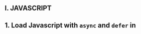 ## I. JAVASCRIPT
## 1. Load Javascript with `async` and  `defer` in <script>
`async`
  
- `Loading`: The script is downloaded asynchronously, meaning it doesn’t block the HTML parsing process.

- `Execution`: The script is executed as soon as it is downloaded, which can happen at any time, even before the HTML document is fully parsed.

- `Order`: If multiple scripts have the async attribute, they may not execute in the order they appear in the document. Each script runs as soon as it finishes downloading.

- `Use Case`: Best for scripts that do not depend on the DOM or other scripts, such as analytics or advertising scripts.

`defer`
  
- `Loading`: The script is also downloaded asynchronously, so it doesn’t block the HTML parsing process.

- `Execution`: The script is executed only after the HTML document has been fully parsed, but before the DOMContentLoaded event.

- `Order`: Scripts with the defer attribute are executed in the order they appear in the document.

- `Use Case`: Ideal for scripts that need to interact with the DOM or depend on other scripts.

## 2. Phân biệt var, let, const
| Feature | var | let | const |
| ------ | ------ | ------ | ------ |
Scope |	Function-scoped | Block-scoped |	Block-scoped
| Hoisting|	Hoisted to the top of its scope and initialized with undefined|	Hoisted to the top of its block but not initialized |	Hoisted to the top of its block but not initialized
| Re-declaration |	Can be re-declared within the same scope |	Cannot be re-declared within the same scope | Cannot be re-declared within the same scope
Re-assignment |	Can be re-assigned	| Can be re-assigned	| Cannot be re-assigned
Initialization |	Optional during declaration	| Optional during declaration	 | Required during declaration
Use Case	| Use in older codebases or when function-scoping is needed	| Use for variables that may change, especially in loops or conditionals | Use for constants or variables that should not change after initialization


`var`:

- Scope: Function-scoped, meaning it is accessible within the function it is declared in.
- Hoisting: Variables declared with var are hoisted to the top of their scope and initialized with undefined.
- Re-declaration: Can be re-declared within the same scope.
- Re-assignment: Can be re-assigned.
- Initialization: Optional during declaration.
- Use Case: Suitable for older codebases or when function-scoping is required.

`let`:

- Scope: Block-scoped, meaning it is accessible within the block it is declared in (e.g., within {}).
- Hoisting: Variables declared with let are hoisted to the top of their block but are not initialized.
- Re-declaration: Cannot be re-declared within the same scope.
- Re-assignment: Can be re-assigned.
- Initialization: Optional during declaration.
- Use Case: Ideal for variables that may change, especially in loops or conditional blocks.

`const`:

- Scope: Block-scoped, similar to let.
- Hoisting: Variables declared with const are hoisted to the top of their block but are not initialized.
- Re-declaration: Cannot be re-declared within the same scope.
- Re-assignment: Cannot be re-assigned after initial assignment.
- Initialization: Required during declaration.
- Use Case: Best for constants or variables that should not change after initialization.

## 3. Hoisting
  - Variables declared with `var` are hoisted
  - Initialize with `undefined` before the code run
  - They are accessible in their enclosing scope even before the declared
  ```
    function run() {
      console.log(VAR); // undefined
      var VAR = "VAR";
      console.log(VAR); // VAR
    }
  ```
  - `let` variables are not initialized until their definition is evaluated.
  ```
    function checkHoisting() {
      console.log(LET); // ReferenceError
      let LET = "LET";
    }
  ```
## 4. Implement a map function
```
  Array.prototype.mymap = function(callback) {
    const resultArray = [];
    for (let index = 0; index < this.length; index++) {
      resultArray.push(callback(this[index], index, this));
    }
    return resultArray;
  }
  [1, 2, 3].myMap(function(item) { return item + 1});
```
## 5. Closure
- A persistent scope that holds on to local variables
- Languages which support closure will allow you to keep a reference to a scope
```
  var log = function() { console.log(1) };
  var outer = function(f) {
    var isCalled = false;
    return function() {
        if (!isCalled) {
            isCalled = true;
            return f();
        }
    }
  }
  var result = outer(log);
  result(); // 1
  result(); // undefined
```
- `isCalled` persist because the function `result` persist as long as the function continue exist
- `result` variable point `f()`
- `isCalled` persist as long as `result` persist. `isCalled` is within a closure.

## 6. Promise
- An object that can be returned a synchronous from asynchronous function
- Async Function standard used to make a asynchronous code look synchronous
- Will be in one of 3 possiable state:
    - fulfilled: `resolve()` was called;
    - rejected: `reject()` was called: the reason for rejection
    - pending: no yet 2 states above but transition into a fulfilled or rejected

## 7. Clone a nested object
```
function deep(value) {
 if (typeof value !== 'object' || value === null) {
   return value
 }
 if (Array.isArray(value)) {
   return deepArray(value)
 }
 return deepObject(value)
}
```
```
function deepObject(ob) {
 const result = {}
 Object.keys(ob).forEach((key) => {
   const value = ob[key]
   result[key] = deep(value)
 }, {})
 return result;
}
```
```
function deepArray(arr) {
 return arr.map((value) => {
   return deep(value)
 })
}
```
```
const clone = JSON.parse(JSON.stringify(object))
```
```
Object.assign(objectA, objectB)
```

## 8. Compare 2 object

```
  function isObject(ob) {
    return ob !== null && typeof ob === 'object';
  }

  function deepEqual(a, b) {
    const keysA = Object.keys(a);
    const keysB = Object.keys(b);
    if (keysA.length !== keysB.length) return false;
    
    for (let key of keysA) {
        const val1 = a[key];
        const val2 = b[key];
        const areObjects = isObject(val1) && isObject(val2);
        // a recursive call starts to verify whether the nested objects are equal too.
        if (areObjects && !deepEqual(val1, val2) || !areObjects && val1 !== val2) return false;
    }
    return true;
  }
```
## 9. Pass by reference object
- Js has 5 data types that are passed by value: Boolean, null, undefined, String, Number (primitive types)
- JS has 3 data types that are passed by reference: Array, Function, Object
- Objects are created at some location in your computer's memory
- An address points to the location, in memory, of a value that is passed by reference
- A variable holding an object does not directly hold an object.
- What it holds is `reference to an object`
- when you assign that reference from one to another, you make a copy of the reference
- Now both variables hold a reference to an object 
- Modify an object through that reference, changes it for both variables, holding a reference to that object
- When you assign a new value to one of the variables, you modify the value that variable holds
- The variable now stop holding a reference to objects and instead of holding something else
- The other variable is still holding its reference original object, the assignment didn't influence it at all.
```
  var objOne = {
    x: 1,
    y: 2
  };

  // objOne -> { x: 1, y: 2 }

  var objTwo = objOne; // when you assign that reference from one to another, you make a copy of the reference

  objTwo.x = 2; // Modify an object through that reference, changes it for both variables, holding a reference to that object

  // objOne -> { x: 2, y: 2 }

  objTwo = {}; // When you assign a new value to one of the variables, you modify the value that variable holds

  // objOne -> { x: 2, y: 2 }, objTwo -> {}
```

## 10. Remove the same item in array

```
  let users = [1, 1, 2, 2, 3, 3, 5, 8, 10, 23, 15];
  // users = new Set(users);

  function isExistsArray(arr, x) {
      for(let item of arr) {
          if(item === x) return true;
      }
      return false;
  }

  // [1, 2, 3, 5, 8, 10, 23, 15]
  users.reduce((arr, item) => {
    if (!isExistsArray(arr, item)) {
        arr.push(item);
    }
    return arr;
  }, []);

  // [1, 2, 3, 5, 8, 10, 23, 15]
  for(let i = 0; i < users.length; i++){
    for(let j = i+1; j < users.length; j++){
        if (users[i] === users[j]) {
            users.splice(j, 1);
        }
    }
  }
```

# 11. Implement function
  ```
    // case 1: add(1,2); // 3
    // case 2: add(1,2,3); // 6

    function add3(...x) {
      console.log(x)
      return x.reduce((count, item) => count + item, 0);
    }
  ```

## 12. bind(this) explain?

## 13. Count the same element in array
  ```
    let input = ['a', 'a', 'b', 'c', 'b', 'c', 'd']; // output: {a: 2, b: 2, c: 2, d: 1}

    input.reduce((ob, chars) => {
        if (!ob[chars]) ob[chars] = 1;
        else ob[chars]++
        return ob;
    }, {})
  ```

## 14. Copy shadow obj and deep obj

## 15. Server side rendering?

## 16. Generator function?

## II. REACT
## 1. Why should we update the state directly?
  - If you try to update state directly then it `won't re-render` the component
      ```
      this.state.visible = true; // Wrong
      ```
  - Instead use `useState()` method. It schedules an update to a component's state object. When state changes, the component responds `by re-rendering`
      ```
      this.setState({ visible: true });
      ```

# 2. React Element & React Component
React Element
  - Gets returned from Components
  - It's an object that virtually decribes the DOM nodes that Components

React Components:
  - Is a function or class which optionally accepts input and returns a React Element
  - React sees a function or class as the first argument
  - It will check to see what element it renders

Class based component
  - Have instance
  - Using lifecycle
  - Executes after the component is render for the first time (componentDidMount)

Why do functional components in Reactjs not have instance?
  - The only difference between class and functional components is that can have things like constructor and lifecycle management
  - Functional components don't have instances because they are just JS function. A function can't have instance whereas classes have instances (object) of them
  - Default React component extend React component class, so they inherit features like lifecycle and internal state management
  - In that sense, I would call them component which have instance

  Function Component
  - Don't have instances
  - Can be rendered mutiple times

## 3. Algorithms use to compare changes in DOM?
  - When a component's props or state change, React decides whether an `actual DOM update` is necessary by comparing the newly returned element with the previously renderd one
  - When they are `not equal`, React will update the DOM. This process is called `reconciliation`

## 4. HOCs, renderProps?
 HOC and conditional rendering
  - With React context, takes a Component and returns another function (function stateless component or ES6 class component)
  - High-order components are reusable

## 5. How to prevent a component render?
 - Pure components defined as function will always re-render
 - In component class and prevent the re-render in `shouldComponentUpdate()` returning false

 Pure Component
  - Does shallow compare on the component's props and state
  - If nothing changes, it `prevents` the re-render of the component
  - If something changes, it re-renders

Class component with `shouldComponentUpdate` method
  - Has access to the `next props` and `state` before running the re-rendering component that's where you can decide to prevent the re-render by return false from this method
  - If you return true, the component re-renders

## 6. Tell some react-hooks you know, how to write an react-hook?
- [Read more](https://www.digitalocean.com/community/tutorials/react-hooks)
- Hooks bring statefulness and lifecycle method, previous only available from class component to function component
- Hooks can only be called from within function components and custom hooks

 State
  - We need to initialize the state using useState

 Lifecycle
  - Hooks feature is the addition of useEffect which is a combination of componentDidMount, componentDidUpdate, componentWillUnmount
  - `useEffect` will fire after initial render and subsequent re-renders


## 7. Do you need to usecallback?
  - `useCallback` does not memoize the function result

## 8 `useCallback` and `useMemo` use memoization
  - Memoization as remembering something
  - Both useMemo and useCallback remember something between renders until dependencies changes
  - The difference is just what they remember
  - These two hooks are primarily based arround performance between renders
  - useMemo will remember the rendered value from function
  - useCallback will remember the actual function, the memoized version of the callback, memoized callback
  - Useful when passing callbacks to optimized child component that rely on reference equality to prevent unnecessary renders

## 9. Middleware
  - Redux middleware function provides a medium to interact with dispatched action before they reach the reducer
  - Providing a third-party extention point between dispatching action and the moment it reaches the reducer

## 10. Saga:
  - Create the task will perform the asynchronous action
  - Launch the above task on each action
  - `takeEvery` allows mutiple fetchData instances to be started concurrently. At a give moment, we can start a new fetchData task while there are still one or move previous fetchData task which have not yet terminated
  - `takeLatest` allows only one fetchData task to run at any moment. It is latest started task. If a previous task is still running when another fetchData task is started, the previous task will be automatically cancelled

## 11. Redux
- Redux is a pattern and library for managing and updating application state

STORE
  - The center of redux application is the Store
  - A store is a container that holds your application global's state
  - Create a plain action object to decribes something that happens in the application, and then
  - dispatch / execute the action to the store
  - When a action is dispatched, the store runs the root reducer 
  - Lets it calculate the new state based on the old state and the payload of the action
  - The store will notify to the subscribers that the state has been updated so UI can be updated with the new data

STATE, ACTION, REDUCER
  - State value describes the application
  - Reducer receive two arguments, the current state and an action object describing what happened
  - Action object always have a type field

 UI
  - The user interface will show existing state on screen
  - User does something, the app will update its data
  - and redraw the UI with those values

Details:
  - When the store state changes, update UI by reading the latest store state and show new data
  - Subscribers redraw whenever the data changes in the future

FLOW
  - Create a store instance by Redux library createStore API
  - Pass reducer to createStore generate initial state and to calculate future updates
  - A user does something, Redux application need to repond to input, create action object describes what happened
  - And dispatching to the store
  - When we call dispatch store.dispatch(action), the store run reducer, calculate the updated state
  - And run subscribers to update UI

## 12. Ref
- React is virtual DOM
- There are some cases, you need to interact with the actual elements
- For these occasions, React provides a ref system
- Using Refs to get value of an input
- Using Refs to focus the input
- To interact with directly DOM element, using React's createRef method allows you just do that
- React provides a way to get references to DOM nodes by using React.createRef()
- It's really equivalent `document.getElementById('foo-id');`
- Controlling HTML media elements
- Refs with React Hooks Using useRef

`useRef`
- The useRef hook can be used to store any mutable value, so you could store a boolean indicating if it's the first time the effect is being run.
```
  const isFirstRun = useRef(true);
  useEffect (() => {
    if (isFirstRun.current) {
      isFirstRun.current = false;
      return;
    }

    console.log("Effect was run");
  });
```

## 13. 
- JSX stands for JavaScript XML.
- JSX allows us to write HTML in React.
- JSX makes it easier to write and add HTML in React.
- React like libraries, there's no HTML and instead everything is JS
- Essentially allow us write HTML Javascript
- Allow also write JS within `{}` ex: `<p>{this.item.content}</p>`
- JSX is not a valid JS
- Help in writing represention of real DOM
- Convert into corresponding Json object (VDOM is tree), so we can eventually use it an input create Real DOM
- JSX was Babel convert to Pure JS

## 14. DOM
- React creates a tree of custom objects representing a part of DOM
- Instead of creating a actual `div` element
- Creates a React.div object
- It can manipulate these object every quickly without actually touching the real DOM
- When it renders a component, it uses the virtual DOM to figure out what it needs to do
  with the real DOM to match the 2 trees to match
- You can think of virtual DOM like a blueprint
- It contains the details needed to construct the DOM
- but because it doesn't require all the heavyweight part that go into the real DOM
- It can be create and change much more easily
- Is an in-memory represention of the real DOM element generated by React component before any changes are made to the page
- Render the function being called, displaying of elements on the screen
- A component renders some markup, but it's not the final HTML
- It's the in-memory representation of what will become real elements
- Then that output will be transformed into real DOM that is what gets displayed in the browser
- So why go through all this to generate a virtual DOM?
- Simple answer
- This is what allow react to be fast
- It does this by means of virtual DOM diffing. Comparing two virtual trees — old and new — and make only the necessary changes into the real DOM.


## 15. React compare obj in dependence of useEffect
- The useEffect hook runs even if one element in the dependency array has changed
- Then even if the object is modified, the hook won't re-run because it doesn't do the deep object comparison between these dependency changes for the object.

```
  const prevObj = usePrevious(obj); // hold prev ver

  useEffect(()=>{
    if (prevObj && !_.isEqual(prevObj,obj)) { // lodash
      // ...execute your code
    }
  },[obj, prevObj])
```
```
const initialRender = useRef(true); // https://stackoverflow.com/a/53351556/5644090
  const prevBook = usePrevious(book);
  useEffect(() => {
    if (initialRender.current) {
      initialRender.current = false;
      return;
    }

    if (!_.isEqual(prevBook, book)) {
      // do something
    }
  }, [book, prevBook]);
```

```
  import useDeepCompareEffect from 'use-deep-compare-effect'

  useDeepCompareEffect(()=>{
      // ...execute your code
  }, [obj])
```

```
import isDeepEqual from 'fast-deep-equal/react'
const bookRef = useRef(book)

  if (!isDeepEqual(bookRef.current, book)) {
    bookRef.current = book
  }

  useEffect(() => {
    // do something
  }, [bookRef.current])
```
